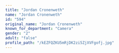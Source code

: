 ```yaml
---
title: "Jordan Cronenweth"
name: "Jordan Cronenweth"
id: "594"
original_name: "Jordan Cronenweth"
known_for_department: "Camera"
gender: "2"
adult: "false"
profile_path: "/kEZFQZKU5mRjDK2zi5ZjXVFgofj.jpg"
---
```

